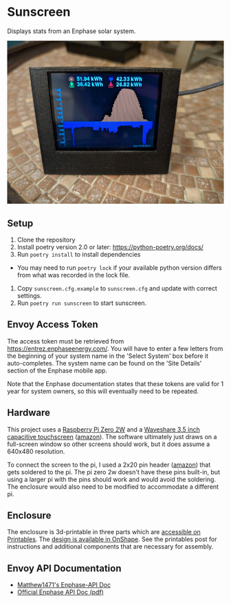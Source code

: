 # Sunscreen

Displays stats from an Enphase solar system.

![Photo of Sunscreen running on Raspberry Pi Zero 2W](img/photo.jpg)

## Setup

1. Clone the repository
1. Install poetry version 2.0 or later: https://python-poetry.org/docs/
1. Run `poetry install` to install dependencies
  * You may need to run `poetry lock` if your available python version differs
    from what was recorded in the lock file.
1. Copy `sunscreen.cfg.example` to `sunscreen.cfg` and update with correct
    settings.
1. Run `poetry run sunscreen` to start sunscreen.

## Envoy Access Token
The access token must be retrieved from https://entrez.enphaseenergy.com/. You
will have to enter a few letters from the beginning of your system name in the
'Select System' box before it auto-completes. The system name can be found on
the 'Site Details' section of the Enphase mobile app.

Note that the Enphase documentation states that these tokens are valid for 1
year for system owners, so this will eventually need to be repeated.

## Hardware
This project uses a [Raspberry Pi Zero 2W](https://www.raspberrypi.com/products/raspberry-pi-zero-2-w/) and a [Waveshare 3.5 inch capacitive touchscreen](https://www.waveshare.com/3.5inch-dpi-lcd.htm) ([amazon](https://www.amazon.com/Waveshare-3-5inch-Capacitive-LCD-DPI/dp/B08TBF5PHH)). The software ultimately just draws on a full-screen window so other screens should work, but it does assume a 640x480 resolution. 

To connect the screen to the pi, I used a 2x20 pin header ([amazon](amazon.com/Frienda-Break-Away-Connector-Compatible-Raspberry/dp/B083DYVWDN)) that gets soldered to the pi. The pi zero 2w doesn't have these pins built-in, but using a larger pi with the pins should work and would avoid the soldering. The enclosure would also need to be modified to accommodate a different pi.

## Enclosure

The enclosure is 3d-printable in three parts which are [accessible on Printables](https://www.printables.com/model/1263887-raspberry-pi-zero-2w-screen-enclosure). The [design is available in OnShape](https://cad.onshape.com/documents/6b2e0a7a0c37ff4f52c9387f/w/1d550cc9ef7a5481deb5838a/e/ee4d8f82cb50f08f01f2823e). See the printables post for instructions and additional components that are necessary for assembly.

## Envoy API Documentation

* [Matthew1471's Enphase-API Doc](https://github.com/Matthew1471/Enphase-API)
* [Official Enphase API Doc (pdf)](https://enphase.com/download/accessing-iq-gateway-local-apis-or-local-ui-token-based-authentication)

